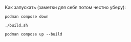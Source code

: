 Как запускать (заметки для себя потом честно уберу):

```
podman compose down
```

```
./build.sh
```

```
podman compose up --build
```